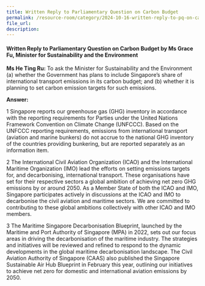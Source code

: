 ```yaml
---
title: Written Reply to Parliamentary Question on Carbon Budget
permalink: /resource-room/category/2024-10-16-written-reply-to-pq-on-carbon-budget
file_url:
description:
---
```

 
#### Written Reply to Parliamentary Question on Carbon Budget by Ms Grace Fu, Minister for Sustainability and the Environment

**Ms He Ting Ru:** To ask the Minister for Sustainability and the Environment (a) whether the Government has plans to include Singapore’s share of international transport emissions in its carbon budget; and (b) whether it is planning to set carbon emission targets for such emissions.

**Answer:**

1 Singapore reports our greenhouse gas (GHG) inventory in accordance with the reporting requirements for Parties under the United Nations Framework Convention on Climate Change (UNFCCC). Based on the UNFCCC reporting requirements, emissions from international transport (aviation and marine bunkers) do not accrue to the national GHG inventory of the countries providing bunkering, but are reported separately as an information item.

2 The International Civil Aviation Organization (ICAO) and the International Maritime Organization (IMO) lead the efforts on setting emissions targets for, and decarbonising, international transport. These organisations have set for their respective sectors a global ambition of achieving net zero GHG emissions by or around 2050. As a Member State of both the ICAO and IMO, Singapore participates actively in discussions at the ICAO and IMO to decarbonise the civil aviation and maritime sectors. We are committed to contributing to these global ambitions collectively with other ICAO and IMO members.  

3 The Maritime Singapore Decarbonisation Blueprint, launched by the Maritime and Port Authority of Singapore (MPA) in 2022, sets out our focus areas in driving the decarbonisation of the maritime industry. The strategies and initiatives will be reviewed and refined to respond to the dynamic developments in the global maritime decarbonisation landscape. The Civil Aviation Authority of Singapore (CAAS) also published the Singapore Sustainable Air Hub Blueprint in February this year, outlining our initiatives to achieve net zero for domestic and international aviation emissions by 2050.  
